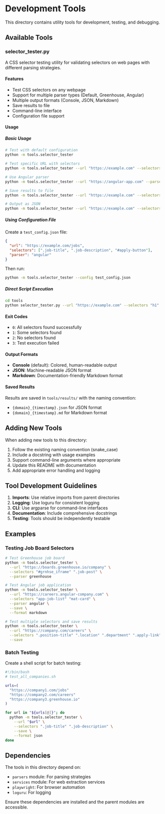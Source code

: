 # Development Tools

This directory contains utility tools for development, testing, and debugging.

## Available Tools

### selector_tester.py

A CSS selector testing utility for validating selectors on web pages with different parsing strategies.

#### Features

- Test CSS selectors on any webpage
- Support for multiple parser types (Default, Greenhouse, Angular)
- Multiple output formats (Console, JSON, Markdown)
- Save results to file
- Command-line interface
- Configuration file support

#### Usage

##### Basic Usage

```bash
# Test with default configuration
python -m tools.selector_tester

# Test specific URL with selectors
python -m tools.selector_tester --url "https://example.com" --selectors "h1" ".content"

# Use Angular parser
python -m tools.selector_tester --url "https://angular-app.com" --parser angular

# Save results to file
python -m tools.selector_tester --url "https://example.com" --selectors "h1" --save

# Output as JSON
python -m tools.selector_tester --url "https://example.com" --selectors "h1" --format json
```

##### Using Configuration File

Create a `test_config.json` file:

```json
{
  "url": "https://example.com/jobs",
  "selectors": [".job-title", ".job-description", "#apply-button"],
  "parser": "angular"
}
```

Then run:

```bash
python -m tools.selector_tester --config test_config.json
```

##### Direct Script Execution

```bash
cd tools
python selector_tester.py --url "https://example.com" --selectors "h1"
```

#### Exit Codes

- `0`: All selectors found successfully
- `1`: Some selectors found
- `2`: No selectors found
- `3`: Test execution failed

#### Output Formats

- **Console** (default): Colored, human-readable output
- **JSON**: Machine-readable JSON format
- **Markdown**: Documentation-friendly Markdown format

#### Saved Results

Results are saved in `tools/results/` with the naming convention:

- `{domain}_{timestamp}.json` for JSON format
- `{domain}_{timestamp}.md` for Markdown format

## Adding New Tools

When adding new tools to this directory:

1. Follow the existing naming convention (snake_case)
2. Include a docstring with usage examples
3. Support command-line arguments where appropriate
4. Update this README with documentation
5. Add appropriate error handling and logging

## Tool Development Guidelines

1. **Imports**: Use relative imports from parent directories
2. **Logging**: Use loguru for consistent logging
3. **CLI**: Use argparse for command-line interfaces
4. **Documentation**: Include comprehensive docstrings
5. **Testing**: Tools should be independently testable

## Examples

### Testing Job Board Selectors

```bash
# Test Greenhouse job board
python -m tools.selector_tester \
  --url "https://boards.greenhouse.io/company" \
  --selectors "#grnhse_iframe" ".job-post" \
  --parser greenhouse

# Test Angular job application
python -m tools.selector_tester \
  --url "https://careers.angular-company.com" \
  --selectors "app-job-list" "mat-card" \
  --parser angular \
  --save \
  --format markdown

# Test multiple selectors and save results
python -m tools.selector_tester \
  --url "https://company.com/careers" \
  --selectors ".position-title" ".location" ".department" ".apply-link" \
  --save
```

### Batch Testing

Create a shell script for batch testing:

```bash
#!/bin/bash
# test_all_companies.sh

urls=(
  "https://company1.com/jobs"
  "https://company2.com/careers"
  "https://company3.greenhouse.io"
)

for url in "${urls[@]}"; do
  python -m tools.selector_tester \
    --url "$url" \
    --selectors ".job-title" ".job-description" \
    --save \
    --format json
done
```

## Dependencies

The tools in this directory depend on:

- `parsers` module: For parsing strategies
- `services` module: For web extraction services
- `playwright`: For browser automation
- `loguru`: For logging

Ensure these dependencies are installed and the parent modules are accessible.
